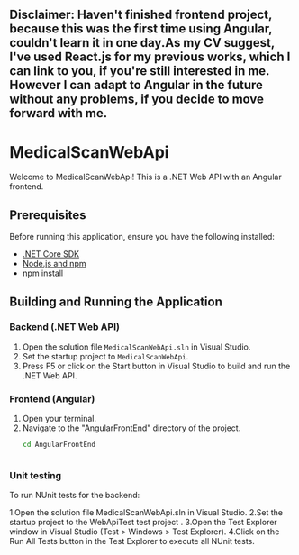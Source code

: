 ## Disclaimer: Haven't finished frontend project, because this was the first time using Angular, couldn't learn it in one day.As my CV suggest, I've used React.js for my previous works, which I can link to you, if you're still interested in me. However I can adapt to Angular in the future without any problems, if you decide to move forward with me.

# MedicalScanWebApi

Welcome to MedicalScanWebApi! This is a .NET Web API with an Angular frontend.

## Prerequisites

Before running this application, ensure you have the following installed:

- [.NET Core SDK](https://dotnet.microsoft.com/download)
- [Node.js and npm](https://nodejs.org/)
- npm install

## Building and Running the Application

### Backend (.NET Web API)

1. Open the solution file `MedicalScanWebApi.sln` in Visual Studio.
2. Set the startup project to `MedicalScanWebApi`.
3. Press F5 or click on the Start button in Visual Studio to build and run the .NET Web API.

### Frontend (Angular)

1. Open your terminal.
2. Navigate to the "AngularFrontEnd" directory of the project.
   ```bash
   cd AngularFrontEnd


   
### Unit testing
To run NUnit tests for the backend:

1.Open the solution file MedicalScanWebApi.sln in Visual Studio.
2.Set the startup project to the WebApiTest test project .
3.Open the Test Explorer window in Visual Studio (Test > Windows > Test Explorer).
4.Click on the Run All Tests button in the Test Explorer to execute all NUnit tests.
